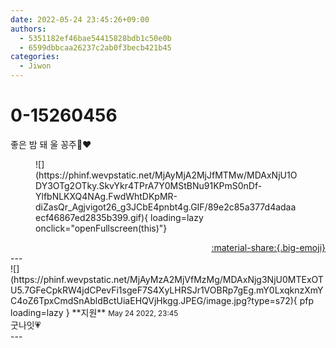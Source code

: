 ```yaml
---
date: 2022-05-24 23:45:26+09:00
authors:
  - 5351182ef46bae54415828bdb1c50e0b
  - 6599dbbcaa26237c2ab0f3becb421b45
categories:
  - Jiwon
---
```


# 0-15260456

<div class="post-container" markdown="1">
<div class="content-container md-sidebar__scrollwrap" markdown="1">

좋은 밤 돼 울 꽁주🌹❤️
<figure markdown="1">
![](https://phinf.wevpstatic.net/MjAyMjA2MjJfMTMw/MDAxNjU1ODY3OTg2OTky.SkvYkr4TPrA7Y0MStBNu91KPmS0nDf-YlfbNLKXQ4NAg.FwdWhtDKpMR-diZasQr_Agjvigot26_g3JCbE4pnbt4g.GIF/89e2c85a377d4adaaecf46867ed2835b399.gif){ loading=lazy onclick="openFullscreen(this)"}
</figure>


</div>
</div>

<div style="text-align: right;" markdown="1">
<a href="https://weverse.io/fromis9/fanpost/0-15260456" style="text-align: right;">:material-share:{.big-emoji}</a>
</div>
---

<div class="comments-container md-sidebar__scrollwrap" markdown="1">
<div class="comment" markdown="1">
<div class='id-container' markdown="1">
![](https://phinf.wevpstatic.net/MjAyMzA2MjVfMzMg/MDAxNjg3NjU0MTExOTU5.7GFeCpkRW4jdCPevFi1sgeF7S4XyLHRSJr1VOBRp7gEg.mY0LxqknzXmYC4oZ6TpxCmdSnAbldBctUiaEHQVjHkgg.JPEG/image.jpg?type=s72){ pfp loading=lazy }
**<span class="artist">지원</span>** <small>May 24 2022, 23:45</small><br>
</div>
<div class='comment-body' markdown="1">
굿나잇💗
</div>
</div>
</div>
---
